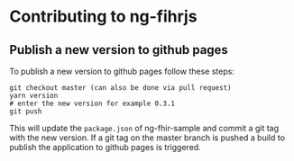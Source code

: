 # Contributing to ng-fihrjs

## Publish a new version to github pages
To publish a new version to github pages follow these steps:

````
git checkout master (can also be done via pull request)
yarn version
# enter the new version for example 0.3.1
git push
````

This will update the `package.json` of ng-fhir-sample and commit a git tag with the new version. 
If a git tag on the master branch is pushed a build to publish the application to github pages is triggered.
